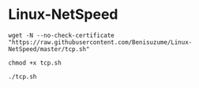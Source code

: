 # Linux-NetSpeed
```
wget -N --no-check-certificate "https://raw.githubusercontent.com/Benisuzume/Linux-NetSpeed/master/tcp.sh"

chmod +x tcp.sh

./tcp.sh
```
